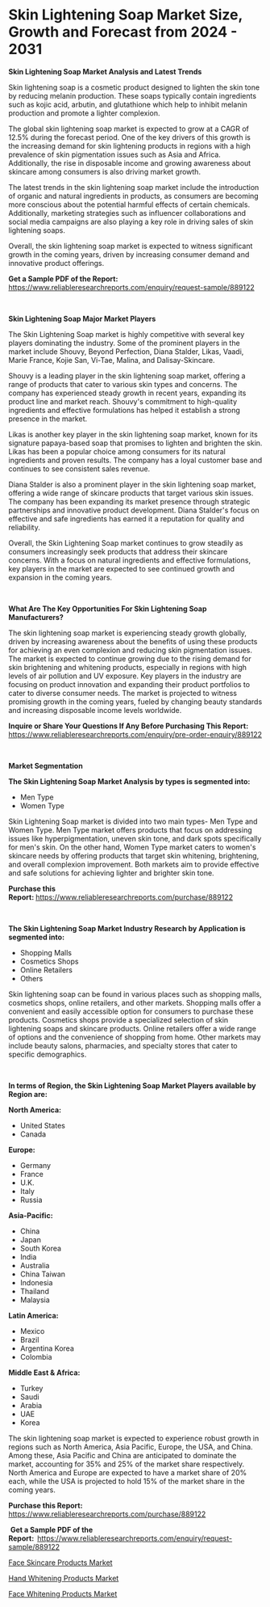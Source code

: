 <p><h1>Skin Lightening Soap Market Size, Growth and Forecast from 2024 - 2031</h1></p><p><strong>Skin Lightening Soap Market Analysis and Latest Trends</strong></p>
<p><p>Skin lightening soap is a cosmetic product designed to lighten the skin tone by reducing melanin production. These soaps typically contain ingredients such as kojic acid, arbutin, and glutathione which help to inhibit melanin production and promote a lighter complexion. </p><p>The global skin lightening soap market is expected to grow at a CAGR of 12.5% during the forecast period. One of the key drivers of this growth is the increasing demand for skin lightening products in regions with a high prevalence of skin pigmentation issues such as Asia and Africa. Additionally, the rise in disposable income and growing awareness about skincare among consumers is also driving market growth.</p><p>The latest trends in the skin lightening soap market include the introduction of organic and natural ingredients in products, as consumers are becoming more conscious about the potential harmful effects of certain chemicals. Additionally, marketing strategies such as influencer collaborations and social media campaigns are also playing a key role in driving sales of skin lightening soaps.</p><p>Overall, the skin lightening soap market is expected to witness significant growth in the coming years, driven by increasing consumer demand and innovative product offerings.</p></p>
<p><strong>Get a Sample PDF of the Report:&nbsp;</strong> <a href="https://www.reliableresearchreports.com/enquiry/request-sample/889122">https://www.reliableresearchreports.com/enquiry/request-sample/889122</a></p>
<p>&nbsp;</p>
<p><strong>Skin Lightening Soap Major Market Players</strong></p>
<p><p>The Skin Lightening Soap market is highly competitive with several key players dominating the industry. Some of the prominent players in the market include Shouvy, Beyond Perfection, Diana Stalder, Likas, Vaadi, Marie France, Kojie San, Vi-Tae, Malina, and Dalisay-Skincare.</p><p>Shouvy is a leading player in the skin lightening soap market, offering a range of products that cater to various skin types and concerns. The company has experienced steady growth in recent years, expanding its product line and market reach. Shouvy's commitment to high-quality ingredients and effective formulations has helped it establish a strong presence in the market.</p><p>Likas is another key player in the skin lightening soap market, known for its signature papaya-based soap that promises to lighten and brighten the skin. Likas has been a popular choice among consumers for its natural ingredients and proven results. The company has a loyal customer base and continues to see consistent sales revenue.</p><p>Diana Stalder is also a prominent player in the skin lightening soap market, offering a wide range of skincare products that target various skin issues. The company has been expanding its market presence through strategic partnerships and innovative product development. Diana Stalder's focus on effective and safe ingredients has earned it a reputation for quality and reliability.</p><p>Overall, the Skin Lightening Soap market continues to grow steadily as consumers increasingly seek products that address their skincare concerns. With a focus on natural ingredients and effective formulations, key players in the market are expected to see continued growth and expansion in the coming years.</p></p>
<p>&nbsp;</p>
<p><strong>What Are The Key Opportunities For Skin Lightening Soap Manufacturers?</strong></p>
<p><p>The skin lightening soap market is experiencing steady growth globally, driven by increasing awareness about the benefits of using these products for achieving an even complexion and reducing skin pigmentation issues. The market is expected to continue growing due to the rising demand for skin brightening and whitening products, especially in regions with high levels of air pollution and UV exposure. Key players in the industry are focusing on product innovation and expanding their product portfolios to cater to diverse consumer needs. The market is projected to witness promising growth in the coming years, fueled by changing beauty standards and increasing disposable income levels worldwide.</p></p>
<p><strong>Inquire or Share Your Questions If Any Before Purchasing This Report:</strong> <a href="https://www.reliableresearchreports.com/enquiry/pre-order-enquiry/889122">https://www.reliableresearchreports.com/enquiry/pre-order-enquiry/889122</a></p>
<p>&nbsp;</p>
<p><strong>Market Segmentation</strong></p>
<p><strong>The Skin Lightening Soap Market Analysis by types is segmented into:</strong></p>
<p><ul><li>Men Type</li><li>Women Type</li></ul></p>
<p><p>Skin Lightening Soap market is divided into two main types- Men Type and Women Type. Men Type market offers products that focus on addressing issues like hyperpigmentation, uneven skin tone, and dark spots specifically for men's skin. On the other hand, Women Type market caters to women's skincare needs by offering products that target skin whitening, brightening, and overall complexion improvement. Both markets aim to provide effective and safe solutions for achieving lighter and brighter skin tone.</p></p>
<p><strong>Purchase this Report:&nbsp;</strong><a href="https://www.reliableresearchreports.com/purchase/889122">https://www.reliableresearchreports.com/purchase/889122</a></p>
<p>&nbsp;</p>
<p><strong>The Skin Lightening Soap Market Industry Research by Application is segmented into:</strong></p>
<p><ul><li>Shopping Malls</li><li>Cosmetics Shops</li><li>Online Retailers</li><li>Others</li></ul></p>
<p><p>Skin lightening soap can be found in various places such as shopping malls, cosmetics shops, online retailers, and other markets. Shopping malls offer a convenient and easily accessible option for consumers to purchase these products. Cosmetics shops provide a specialized selection of skin lightening soaps and skincare products. Online retailers offer a wide range of options and the convenience of shopping from home. Other markets may include beauty salons, pharmacies, and specialty stores that cater to specific demographics.</p></p>
<p>&nbsp;</p>
<p><strong>In terms of Region, the Skin Lightening Soap Market Players available by Region are:</strong></p>
<p>
    <p> <strong> North America: </strong>
        <ul>
            <li>United States</li>
            <li>Canada</li>
        </ul>
        </p> 
    <p> <strong> Europe: </strong>
        <ul>
            <li>Germany</li>
            <li>France</li>
            <li>U.K.</li>
            <li>Italy</li>
            <li>Russia</li>
        </ul>
        </p> 
    <p> <strong> Asia-Pacific: </strong>
        <ul>
            <li>China</li>
            <li>Japan</li>
            <li>South Korea</li>
            <li>India</li>
            <li>Australia</li>
            <li>China Taiwan</li>
            <li>Indonesia</li>
            <li>Thailand</li>
            <li>Malaysia</li>
        </ul>
        </p> 
    <p> <strong> Latin America: </strong>
        <ul>
            <li>Mexico</li>
            <li>Brazil</li>
            <li>Argentina Korea</li>
            <li>Colombia</li>
        </ul>
        </p> 
    <p> <strong> Middle East & Africa: </strong>
        <ul>
            <li>Turkey</li>
            <li>Saudi</li>
            <li>Arabia</li>
            <li>UAE</li>
            <li>Korea</li>
        </ul>
    </p>
    </p>
<p><p>The skin lightening soap market is expected to experience robust growth in regions such as North America, Asia Pacific, Europe, the USA, and China. Among these, Asia Pacific and China are anticipated to dominate the market, accounting for 35% and 25% of the market share respectively. North America and Europe are expected to have a market share of 20% each, while the USA is projected to hold 15% of the market share in the coming years.</p></p>
<p><strong>Purchase this Report: </strong><a href="https://www.reliableresearchreports.com/purchase/889122">https://www.reliableresearchreports.com/purchase/889122</a></p>
<p>&nbsp;<strong>Get a Sample PDF of the Report:&nbsp;&nbsp;</strong><a href="https://www.reliableresearchreports.com/enquiry/request-sample/889122">https://www.reliableresearchreports.com/enquiry/request-sample/889122</a></p>
<p><strong></strong></p>
<p><p><a href="https://github.com/wusalecollins540tpqoz/Market-Research-Report-List-1/blob/main/face-skincare-products-market.md">Face Skincare Products Market</a></p><p><a href="https://github.com/pjcfca/Market-Research-Report-List-1/blob/main/hand-whitening-products-market.md">Hand Whitening Products Market</a></p><p><a href="https://github.com/johnbach50/Market-Research-Report-List-2/blob/main/face-whitening-products-market.md">Face Whitening Products Market</a></p></p>